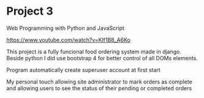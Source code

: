 # Project 3

Web Programming with Python and JavaScript

https://www.youtube.com/watch?v=Klf1B8_A6Ko

This project is a fully funcional food ordering system made in django.
Beside python I did use bootstrap 4 for better control of all DOMs elements.

Program automatically create superuser account at first start

My personal touch allowing site administrator to mark orders as complete and allowing users to see the status of their pending or completed orders
